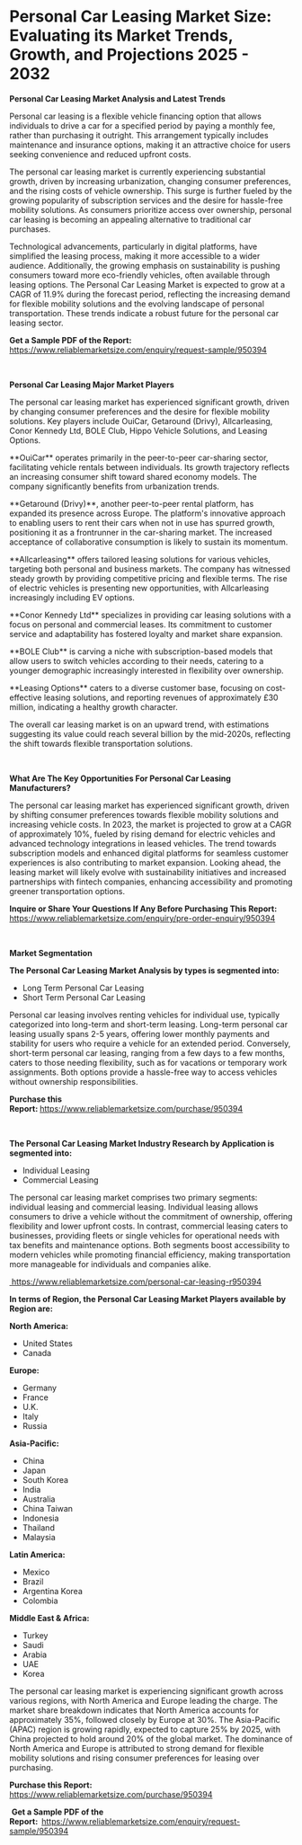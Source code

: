 <p><h1>Personal Car Leasing Market Size: Evaluating its Market Trends, Growth, and Projections 2025 - 2032</h1></p><p><strong>Personal Car Leasing Market Analysis and Latest Trends</strong></p>
<p><p>Personal car leasing is a flexible vehicle financing option that allows individuals to drive a car for a specified period by paying a monthly fee, rather than purchasing it outright. This arrangement typically includes maintenance and insurance options, making it an attractive choice for users seeking convenience and reduced upfront costs.</p><p>The personal car leasing market is currently experiencing substantial growth, driven by increasing urbanization, changing consumer preferences, and the rising costs of vehicle ownership. This surge is further fueled by the growing popularity of subscription services and the desire for hassle-free mobility solutions. As consumers prioritize access over ownership, personal car leasing is becoming an appealing alternative to traditional car purchases.</p><p>Technological advancements, particularly in digital platforms, have simplified the leasing process, making it more accessible to a wider audience. Additionally, the growing emphasis on sustainability is pushing consumers toward more eco-friendly vehicles, often available through leasing options. The Personal Car Leasing Market is expected to grow at a CAGR of 11.9% during the forecast period, reflecting the increasing demand for flexible mobility solutions and the evolving landscape of personal transportation. These trends indicate a robust future for the personal car leasing sector.</p></p>
<p><strong>Get a Sample PDF of the Report:&nbsp;</strong> <a href="https://www.reliablemarketsize.com/enquiry/request-sample/950394?utm_campaign=3529&utm_medium=2&utm_source=Github&utm_content=ia&utm_term=16042025&utm_id=personal-car-leasing">https://www.reliablemarketsize.com/enquiry/request-sample/950394</a></p>
<p>&nbsp;</p>
<p><strong>Personal Car Leasing Major Market Players</strong></p>
<p><p>The personal car leasing market has experienced significant growth, driven by changing consumer preferences and the desire for flexible mobility solutions. Key players include OuiCar, Getaround (Drivy), Allcarleasing, Conor Kennedy Ltd, BOLE Club, Hippo Vehicle Solutions, and Leasing Options.</p><p>**OuiCar** operates primarily in the peer-to-peer car-sharing sector, facilitating vehicle rentals between individuals. Its growth trajectory reflects an increasing consumer shift toward shared economy models. The company significantly benefits from urbanization trends.</p><p>**Getaround (Drivy)**, another peer-to-peer rental platform, has expanded its presence across Europe. The platform's innovative approach to enabling users to rent their cars when not in use has spurred growth, positioning it as a frontrunner in the car-sharing market. The increased acceptance of collaborative consumption is likely to sustain its momentum.</p><p>**Allcarleasing** offers tailored leasing solutions for various vehicles, targeting both personal and business markets. The company has witnessed steady growth by providing competitive pricing and flexible terms. The rise of electric vehicles is presenting new opportunities, with Allcarleasing increasingly including EV options.</p><p>**Conor Kennedy Ltd** specializes in providing car leasing solutions with a focus on personal and commercial leases. Its commitment to customer service and adaptability has fostered loyalty and market share expansion.</p><p>**BOLE Club** is carving a niche with subscription-based models that allow users to switch vehicles according to their needs, catering to a younger demographic increasingly interested in flexibility over ownership.</p><p>**Leasing Options** caters to a diverse customer base, focusing on cost-effective leasing solutions, and reporting revenues of approximately £30 million, indicating a healthy growth character.</p><p>The overall car leasing market is on an upward trend, with estimations suggesting its value could reach several billion by the mid-2020s, reflecting the shift towards flexible transportation solutions.</p></p>
<p>&nbsp;</p>
<p><strong>What Are The Key Opportunities For Personal Car Leasing Manufacturers?</strong></p>
<p><p>The personal car leasing market has experienced significant growth, driven by shifting consumer preferences towards flexible mobility solutions and increasing vehicle costs. In 2023, the market is projected to grow at a CAGR of approximately 10%, fueled by rising demand for electric vehicles and advanced technology integrations in leased vehicles. The trend towards subscription models and enhanced digital platforms for seamless customer experiences is also contributing to market expansion. Looking ahead, the leasing market will likely evolve with sustainability initiatives and increased partnerships with fintech companies, enhancing accessibility and promoting greener transportation options.</p></p>
<p><strong>Inquire or Share Your Questions If Any Before Purchasing This Report:</strong> <a href="https://www.reliablemarketsize.com/enquiry/pre-order-enquiry/950394?utm_campaign=3529&utm_medium=2&utm_source=Github&utm_content=ia&utm_term=16042025&utm_id=personal-car-leasing">https://www.reliablemarketsize.com/enquiry/pre-order-enquiry/950394</a></p>
<p>&nbsp;</p>
<p><strong>Market Segmentation</strong></p>
<p><strong>The Personal Car Leasing Market Analysis by types is segmented into:</strong></p>
<p><ul><li>Long Term Personal Car Leasing</li><li>Short Term Personal Car Leasing</li></ul></p>
<p><p>Personal car leasing involves renting vehicles for individual use, typically categorized into long-term and short-term leasing. Long-term personal car leasing usually spans 2-5 years, offering lower monthly payments and stability for users who require a vehicle for an extended period. Conversely, short-term personal car leasing, ranging from a few days to a few months, caters to those needing flexibility, such as for vacations or temporary work assignments. Both options provide a hassle-free way to access vehicles without ownership responsibilities.</p></p>
<p><strong>Purchase this Report:&nbsp;</strong><a href="https://www.reliablemarketsize.com/purchase/950394?utm_campaign=3529&utm_medium=2&utm_source=Github&utm_content=ia&utm_term=16042025&utm_id=personal-car-leasing">https://www.reliablemarketsize.com/purchase/950394</a></p>
<p>&nbsp;</p>
<p><strong>The Personal Car Leasing Market Industry Research by Application is segmented into:</strong></p>
<p><ul><li>Individual Leasing</li><li>Commercial Leasing</li></ul></p>
<p><p>The personal car leasing market comprises two primary segments: individual leasing and commercial leasing. Individual leasing allows consumers to drive a vehicle without the commitment of ownership, offering flexibility and lower upfront costs. In contrast, commercial leasing caters to businesses, providing fleets or single vehicles for operational needs with tax benefits and maintenance options. Both segments boost accessibility to modern vehicles while promoting financial efficiency, making transportation more manageable for individuals and companies alike.</p></p>
<p><a href="https://www.reliablemarketsize.com/personal-car-leasing-r950394?utm_campaign=3529&utm_medium=2&utm_source=Github&utm_content=ia&utm_term=16042025&utm_id=personal-car-leasing">&nbsp;https://www.reliablemarketsize.com/personal-car-leasing-r950394</a></p>
<p><strong>In terms of Region, the Personal Car Leasing Market Players available by Region are:</strong></p>
<p>
    <p> <strong> North America: </strong>
        <ul>
            <li>United States</li>
            <li>Canada</li>
        </ul>
        </p> 
    <p> <strong> Europe: </strong>
        <ul>
            <li>Germany</li>
            <li>France</li>
            <li>U.K.</li>
            <li>Italy</li>
            <li>Russia</li>
        </ul>
        </p> 
    <p> <strong> Asia-Pacific: </strong>
        <ul>
            <li>China</li>
            <li>Japan</li>
            <li>South Korea</li>
            <li>India</li>
            <li>Australia</li>
            <li>China Taiwan</li>
            <li>Indonesia</li>
            <li>Thailand</li>
            <li>Malaysia</li>
        </ul>
        </p> 
    <p> <strong> Latin America: </strong>
        <ul>
            <li>Mexico</li>
            <li>Brazil</li>
            <li>Argentina Korea</li>
            <li>Colombia</li>
        </ul>
        </p> 
    <p> <strong> Middle East & Africa: </strong>
        <ul>
            <li>Turkey</li>
            <li>Saudi</li>
            <li>Arabia</li>
            <li>UAE</li>
            <li>Korea</li>
        </ul>
    </p>
    </p>
<p><p>The personal car leasing market is experiencing significant growth across various regions, with North America and Europe leading the charge. The market share breakdown indicates that North America accounts for approximately 35%, followed closely by Europe at 30%. The Asia-Pacific (APAC) region is growing rapidly, expected to capture 25% by 2025, with China projected to hold around 20% of the global market. The dominance of North America and Europe is attributed to strong demand for flexible mobility solutions and rising consumer preferences for leasing over purchasing.</p></p>
<p><strong>Purchase this Report: </strong><a href="https://www.reliablemarketsize.com/purchase/950394?utm_campaign=3529&utm_medium=2&utm_source=Github&utm_content=ia&utm_term=16042025&utm_id=personal-car-leasing">https://www.reliablemarketsize.com/purchase/950394</a></p>
<p>&nbsp;<strong>Get a Sample PDF of the Report:&nbsp;&nbsp;</strong><a href="https://www.reliablemarketsize.com/enquiry/request-sample/950394?utm_campaign=3529&utm_medium=2&utm_source=Github&utm_content=ia&utm_term=16042025&utm_id=personal-car-leasing">https://www.reliablemarketsize.com/enquiry/request-sample/950394</a></p>
<p><strong></strong></p>
<p><p></p><p></p><p></p></p>